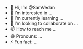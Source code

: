 - 👋 Hi, I’m @SamVedan
- 👀 I’m interested in ...
- 🌱 I’m currently learning ...
- 💞️ I’m looking to collaborate on ...
- 📫 How to reach me ...
- 😄 Pronouns: ...
- ⚡ Fun fact: ...

<!---
SamVedan/SamVedan is a ✨ special ✨ repository because its `README.md` (this file) appears on your GitHub profile.
You can click the Preview link to take a look at your changes.
--->
